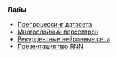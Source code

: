 
### Лабы
- [Препроцессинг датасета](task1)
- [Многослойный персептрон](task2)
- [Рекуррентные нейронные сети](task2)
- [Презентация про RNN](presentation)

